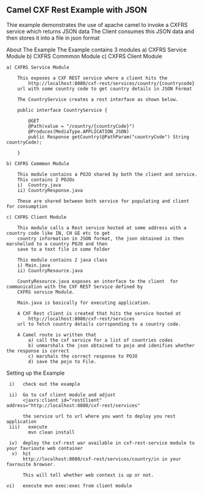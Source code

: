 Camel CXF Rest Example with JSON
-----------------------------------------

Thie example demonstrates the use of apache camel to invoke a CXFRS service which returns JSON data
The Client consumes this JSON data and then stores it into a file in json format

About The Example
	The Example contains 3 modules
		a) CXFRS Service Module 
		b) CXFRS Commmon Module
		c) CXFRS Client Module
	
	a) CXFRS Service Module
		
		This exposes a CXF REST service where a client hits the 
			http://localhost:8080/cxf-rest/services/country/{countrycode}
		url with some country code to get country details in JSON Format
		
		The CountryService creates a rest interface as shown below.
		
		public interface CountryService {
	
			@GET
			@Path(value = "/country/{countryCode}")
			@Produces(MediaType.APPLICATION_JSON)
			public Response getCountry(@PathParam("countryCode") String countryCode);
	
		}
		
	b) CXFRS Commmon Module
		
		This module contains a POJO shared by both the client and service.
		This contains 2 POJOs
		i)  Country.java
		ii) CountryResponse.java 
		
		These are shared between both service for populating and client for consumption
			
	c) CXFRS Client Module
		
		This module calls a Rest service hosted at some address with a country code like IN, CH GE etc to get 
		country information in JSON format, the json obtained is then marshelled to a country POJO and then
		save to a text file in some folder
		
		This module contains 2 java class
		i) Main.java
		ii) CountryResource.java
			
		CountyResource.java exposes an interface to the client 	for communication with the CXF REST Service defined by 
		CXFRS service Module.
		
		Main.java is basically for executing application.
		
	    A CXF Rest client is created that hits the service hosted at 
	   		http://localhost:8080/cxf-rest/services 
	    url to fetch country details corrsponding to a country code.
	    
	    A Camel route is written that
	    	a) call the cxf service for a list of countries codes
	    	b) unmarshals the json obtained to pojo and idenifies whether the response is correct
	    	c) marshals the correct response to POJO
	    	d) save the pojo to File.

Setting up the Example

	 i)   check out the example

     ii)  Go to cxf client module and adjust
		  <jaxrs:client id="restClient" address="http://localhost:8080/cxf-rest/services" 
			
		  the service url to url where you want to deploy you rest application		  
	 iii)   execute 
			mvn clean install
			
	 iv)  deploy the cxf-rest war available in cxf-rest-service module to  your favrioute web container
	  v)  hit 
	 	  http://localhost:8080/cxf-rest/services/country/in in your favrouite browser.
		  
		  This will tell whether web context is up or not.
		  
	vi)   execute mvn exec:exec from client module
			
